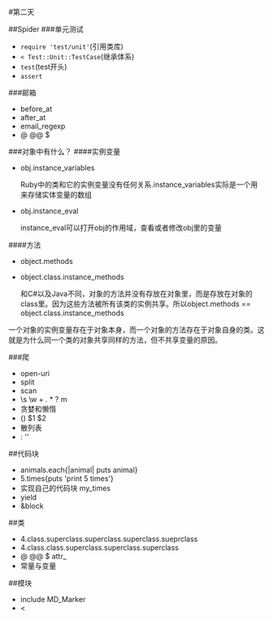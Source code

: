 #第二天

##Spider
###单元测试
- `require 'test/unit'`(引用类库)
- `< Test::Unit::TestCase`(继承体系)
- `test`(test开头)
- `assert`

###邮箱
- before_at
- after_at
- email_regexp
- @ @@ $

###对象中有什么？
####实例变量
- obj.instance_variables

	Ruby中的类和它的实例变量没有任何关系.instance_variables实际是一个用来存储实体变量的数组
	
- obj.instance_eval

	instance_eval可以打开obj的作用域，查看或者修改obj里的变量

####方法
- object.methods
- object.class.instance_methods

	和C#以及Java不同，对象的方法并没有存放在对象里，而是存放在对象的class里。因为这些方法被所有该类的实例共享。所以object.methods == object.class.instance_methods
	
一个对象的实例变量存在于对象本身，而一个对象的方法存在于对象自身的类。这就是为什么同一个类的对象共享同样的方法，但不共享变量的原因。

###爬
- open-uri
- split
- scan
- \s \w + . * ? m
- 贪婪和懒惰
- () $1 $2
- 散列表
- : ''

##代码块
- animals.each{|animal| puts animal}
- 5.times{puts 'print 5 times'}
- 实现自己的代码块 my_times
- yield
- &block

##类
- 4.class.superclass.superclass.superclass.sueprclass
- 4.class.class.superclass.superclass.superclass
- @ @@ $ attr_
- 常量与变量

##模块
- include MD_Marker
- < 
